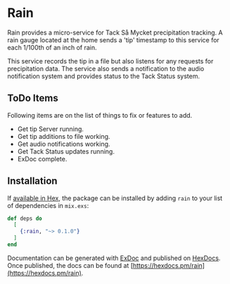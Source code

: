 # Rain

Rain provides a micro-service for Tack Så Mycket precipitation tracking.
A rain gauge located at the home sends a 'tip' timestamp to this service
for each 1/100th of an inch of rain.

This service records the tip in a file but also listens for any requests for
precipitation data. The service also sends a notification to the audio
notification system and provides status to the Tack Status system.

## ToDo Items

Following items are on the list of things to fix or features to add.

  - Get tip Server running.
  - Get tip additions to file working.
  - Get audio notifications working.
  - Get Tack Status updates running.
  - ExDoc complete.

## Installation

If [available in Hex](https://hex.pm/docs/publish), the package can be installed
by adding `rain` to your list of dependencies in `mix.exs`:

```elixir
def deps do
  [
    {:rain, "~> 0.1.0"}
  ]
end
```

Documentation can be generated with [ExDoc](https://github.com/elixir-lang/ex_doc)
and published on [HexDocs](https://hexdocs.pm). Once published, the docs can
be found at [https://hexdocs.pm/rain](https://hexdocs.pm/rain).
